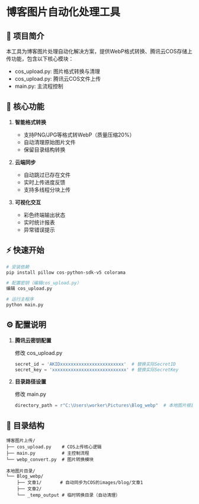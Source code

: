 # 博客图片自动化处理工具

## 📖 项目简介

本工具为博客图片处理自动化解决方案，提供WebP格式转换、腾讯云COS存储上传功能，包含以下核心模块：
- cos_upload.py: 图片格式转换与清理
- cos_upload.py: 腾讯云COS文件上传
- main.py: 主流程控制

## 🚀 核心功能

1. **智能格式转换**  
   - 支持PNG/JPG等格式转WebP（质量压缩20%）
   - 自动清理原始图片文件
   - 保留目录结构转换

2. **云端同步**  
   - 自动跳过已存在文件
   - 实时上传进度反馈
   - 支持多线程分块上传

3. **可视化交互**  
   - 彩色终端输出状态
   - 实时统计报表
   - 异常错误提示

## ⚡ 快速开始

```bash
# 安装依赖
pip install pillow cos-python-sdk-v5 colorama

# 配置密钥（编辑cos_upload.py）
编辑 cos_upload.py

# 运行主程序
python main.py
```

## ⚙ 配置说明

1. **腾讯云密钥配置**  

   修改 cos_upload.py
   ```python
   secret_id = 'AKIDxxxxxxxxxxxxxxxxxxxxxxxx'  # 替换实际SecretID
   secret_key = 'xxxxxxxxxxxxxxxxxxxxxxxxxxxx' # 替换实际SecretKey
   ```

2. **目录路径设置**  

   修改 main.py
   ```python
   directory_path = r"C:\Users\worker\Pictures\Blog_webp"  # 本地图片根目录
   ```

## 📂 目录结构

```
博客图片上传/
├── cos_upload.py    # COS上传核心逻辑
├── main.py          # 主控制流程
└── webp_convert.py  # 图片转换模块

本地图片目录/
└── Blog_webp/
    ├── 文章1/       # 自动同步为COS的images/blog/文章1
    ├── 文章2/
    └── _temp_output # 临时转换目录（自动清理）
```